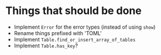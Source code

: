 # Things that should be done
- Implement `Error` for the error types (instead of using `show`)
- Rename things prefixed with 'TOML'
- Implement `Table.find_or_insert_array_of_tables`
- Implement `Table.has_key`?